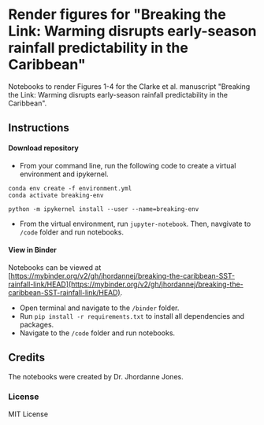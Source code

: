 # Render figures for "Breaking the Link: Warming disrupts early-season rainfall predictability in the Caribbean"
Notebooks to render Figures 1-4 for the Clarke et al. manuscript "Breaking the Link: Warming disrupts early-season rainfall predictability in the Caribbean". 

## Instructions
#### Download repository 
- From your command line, run the following code to create a virtual environment and ipykernel. 
```
conda env create -f environment.yml
conda activate breaking-env

python -m ipykernel install --user --name=breaking-env
```
- From the virtual environment, run `jupyter-notebook`. Then, navgivate to `/code` folder and run notebooks. 

#### View in Binder
Notebooks can be viewed at [https://mybinder.org/v2/gh/jhordannej/breaking-the-caribbean-SST-rainfall-link/HEAD](https://mybinder.org/v2/gh/jhordannej/breaking-the-caribbean-SST-rainfall-link/HEAD). 
- Open terminal and navigate to the `/binder` folder.
- Run `pip install -r requirements.txt` to install all dependencies and packages.
- Navigate to the `/code` folder and run notebooks.
  
## Credits
The notebooks were created by Dr. Jhordanne Jones. 

### License
MIT License
